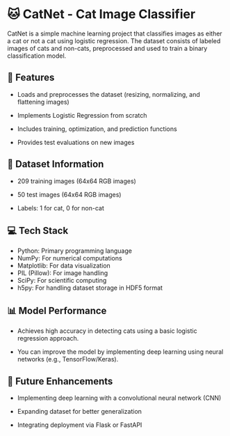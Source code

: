 # 🐱 CatNet - Cat Image Classifier

CatNet is a simple machine learning project that classifies images as either a cat or not a cat using logistic regression. The dataset consists of labeled images of cats and non-cats, preprocessed and used to train a binary classification model.

## 📌 Features

- Loads and preprocesses the dataset (resizing, normalizing, and flattening images)

- Implements Logistic Regression from scratch

- Includes training, optimization, and prediction functions

- Provides test evaluations on new images

## 📂 Dataset Information

- 209 training images (64x64 RGB images)

- 50 test images (64x64 RGB images)

- Labels: 1 for cat, 0 for non-cat

## 💻 Tech Stack

- Python: Primary programming language
- NumPy: For numerical computations
- Matplotlib: For data visualization
- PIL (Pillow): For image handling
- SciPy: For scientific computing
- h5py: For handling dataset storage in HDF5 format

## 📊 Model Performance

- Achieves high accuracy in detecting cats using a basic logistic regression approach.

- You can improve the model by implementing deep learning using neural networks (e.g., TensorFlow/Keras).

## 🎯 Future Enhancements

- Implementing deep learning with a convolutional neural network (CNN)

- Expanding dataset for better generalization

- Integrating deployment via Flask or FastAPI
